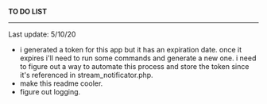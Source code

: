**TO DO LIST**
* * *
Last update: 5/10/20
- i generated a token for this app but it has an expiration date. once it expires i'll need to run some commands and generate a new one. i need to figure out a way to automate this process and store the token since it's referenced in stream_notificator.php.
- make this readme cooler.
- figure out logging.
